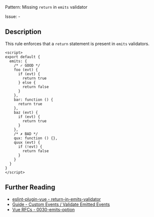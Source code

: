 Pattern: Missing `return` in `emits` validator

Issue: -

## Description

This rule enforces that a `return` statement is present in `emits` validators.

<eslint-code-block :rules="{'vue/return-in-emits-validator': ['error']}">

```vue
<script>
export default {
  emits: {
    /* ✓ GOOD */
    foo (evt) {
      if (evt) {
        return true
      } else {
        return false
      }
    },
    bar: function () {
      return true
    },
    baz (evt) {
      if (evt) {
        return true
      }
    },
    /* ✗ BAD */
    qux: function () {},
    quux (evt) {
      if (!evt) {
        return false
      }
    }
  }
}
</script>
```

</eslint-code-block>

## Further Reading

* [eslint-plugin-vue - return-in-emits-validator](https://eslint.vuejs.org/rules/return-in-emits-validator.html)
* [Guide - Custom Events / Validate Emitted Events](https://v3.vuejs.org/guide/component-custom-events.html#validate-emitted-events)
* [Vue RFCs - 0030-emits-option](https://github.com/vuejs/rfcs/blob/master/active-rfcs/0030-emits-option.md)
